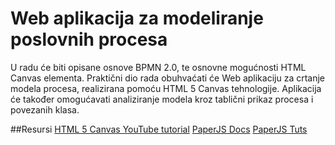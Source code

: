 # Web aplikacija za modeliranje poslovnih procesa

U radu će biti opisane osnove BPMN 2.0, te osnovne mogućnosti HTML Canvas elementa. Praktični dio rada obuhvaćati će Web aplikaciju za crtanje modela procesa, realizirana pomoću HTML 5 Canvas tehnologije. Aplikacija će također omogućavati analiziranje modela kroz tablični prikaz procesa i povezanih klasa.


##Resursi
[HTML 5 Canvas YouTube tutorial](https://www.youtube.com/watch?v=EO6OkltgudE&list=PLpPnRKq7eNW3We9VdCfx9fprhqXHwTPXL)
[PaperJS Docs](http://paperjs.org/reference/global/#)
[PaperJS Tuts](http://paperjs.org/tutorials/)
